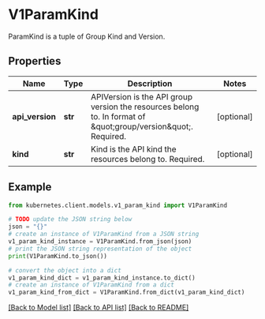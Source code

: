 # V1ParamKind

ParamKind is a tuple of Group Kind and Version.

## Properties

Name | Type | Description | Notes
------------ | ------------- | ------------- | -------------
**api_version** | **str** | APIVersion is the API group version the resources belong to. In format of \&quot;group/version\&quot;. Required. | [optional] 
**kind** | **str** | Kind is the API kind the resources belong to. Required. | [optional] 

## Example

```python
from kubernetes.client.models.v1_param_kind import V1ParamKind

# TODO update the JSON string below
json = "{}"
# create an instance of V1ParamKind from a JSON string
v1_param_kind_instance = V1ParamKind.from_json(json)
# print the JSON string representation of the object
print(V1ParamKind.to_json())

# convert the object into a dict
v1_param_kind_dict = v1_param_kind_instance.to_dict()
# create an instance of V1ParamKind from a dict
v1_param_kind_from_dict = V1ParamKind.from_dict(v1_param_kind_dict)
```
[[Back to Model list]](../README.md#documentation-for-models) [[Back to API list]](../README.md#documentation-for-api-endpoints) [[Back to README]](../README.md)



